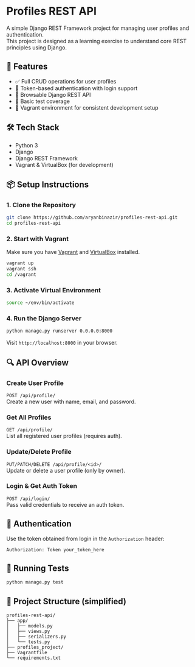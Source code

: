 
# Profiles REST API

A simple Django REST Framework project for managing user profiles and authentication.  
This project is designed as a learning exercise to understand core REST principles using Django.

## 🚀 Features

- ✅ Full CRUD operations for user profiles
- 🔐 Token-based authentication with login support
- 📡 Browsable Django REST API
- 🧪 Basic test coverage
- 🐳 Vagrant environment for consistent development setup

## 🛠 Tech Stack

- Python 3
- Django
- Django REST Framework
- Vagrant & VirtualBox (for development)

## 📦 Setup Instructions

### 1. Clone the Repository

```bash
git clone https://github.com/aryanbinazir/profiles-rest-api.git
cd profiles-rest-api
```

### 2. Start with Vagrant

Make sure you have [Vagrant](https://www.vagrantup.com/) and [VirtualBox](https://www.virtualbox.org/) installed.

```bash
vagrant up
vagrant ssh
cd /vagrant
```

### 3. Activate Virtual Environment

```bash
source ~/env/bin/activate
```

### 4. Run the Django Server

```bash
python manage.py runserver 0.0.0.0:8000
```

Visit `http://localhost:8000` in your browser.

## 🔍 API Overview

### Create User Profile

`POST /api/profile/`  
Create a new user with name, email, and password.

### Get All Profiles

`GET /api/profile/`  
List all registered user profiles (requires auth).

### Update/Delete Profile

`PUT/PATCH/DELETE /api/profile/<id>/`  
Update or delete a user profile (only by owner).

### Login & Get Auth Token

`POST /api/login/`  
Pass valid credentials to receive an auth token.

## 🔐 Authentication

Use the token obtained from login in the `Authorization` header:

```
Authorization: Token your_token_here
```

## 🧪 Running Tests

```bash
python manage.py test
```

## 📂 Project Structure (simplified)

```
profiles-rest-api/
├── app/
│   ├── models.py
│   ├── views.py
│   ├── serializers.py
│   └── tests.py
├── profiles_project/
├── Vagrantfile
└── requirements.txt
```


